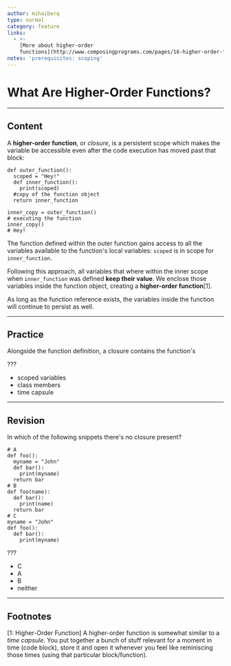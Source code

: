 ```yaml
---
author: mihaiberq
type: normal
category: feature
links:
  - >-
    [More about higher-order
    functions](http://www.composingprograms.com/pages/16-higher-order-functions.html){website}
notes: 'prerequisites: scoping'
---
```


# What Are Higher-Order Functions?


---

## Content

A **higher-order function**, or *closure*, is a persistent scope which makes the variable be accessible even after the code execution has moved past that block:   

```plain-text
def outer_function():
  scoped = "Hey!"
  def inner_function():
    print(scoped)
  #copy of the function object
  return inner_function

inner_copy = outer_function()
# executing the function
inner_copy()
# Hey!
```

The function defined within the outer function gains access to all the variables available to the function's local variables: `scoped` is in scope for `inner_function`.

Following this approach, all variables that where within the inner scope when `inner_function` was defined **keep their value**. We enclose those variables inside the function object, creating a **higher-order function**[1].

As long as the function reference exists, the variables inside the function will continue to persist as well.


---

## Practice

Alongside the function definition, a closure contains the function's

???

- scoped variables
- class members
- time capsule


---

## Revision

In which of the following snippets there's no closure present?

```plain-text
# A
def foo():
  myname = "John"
  def bar():
    print(myname)
  return bar
# B
def foo(name):
  def bar():
    print(name)
  return bar
# C
myname = "John"
def foo():
  def bar():
    print(myname)
```

???

- C
- A
- B
- neither


---

## Footnotes

[1: Higher-Order Function]
A higher-order function is somewhat similar to a *time capsule*. You put together a bunch of stuff relevant for a moment in time (code block), store it and open it whenever you feel like reminiscing those times (using that particular block/function).
 
